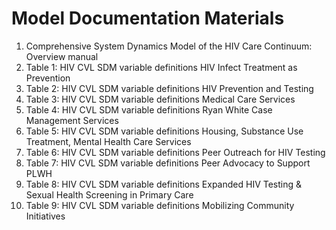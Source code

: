 # Model Documentation Materials 

1. Comprehensive System Dynamics Model of the HIV Care Continuum: Overview manual
2. Table 1: HIV CVL SDM variable definitions HIV Infect Treatment as Prevention
3. Table 2: HIV CVL SDM variable definitions HIV Prevention and Testing
4. Table 3: HIV CVL SDM variable definitions Medical Care Services
5. Table 4: HIV CVL SDM variable definitions Ryan White Case Management Services
6. Table 5: HIV CVL SDM variable definitions Housing, Substance Use Treatment, Mental Health Care Services
7. Table 6: HIV CVL SDM variable definitions Peer Outreach for HIV Testing
8. Table 7: HIV CVL SDM variable definitions Peer Advocacy to Support PLWH
9. Table 8: HIV CVL SDM variable definitions Expanded HIV Testing & Sexual Health Screening in Primary Care 
10. Table 9: HIV CVL SDM variable definitions Mobilizing Community Initiatives
